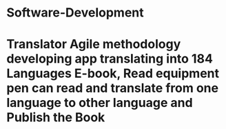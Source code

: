 # Software-Development
# Translator Agile methodology developing app translating into 184 Languages E-book, Read equipment pen can read and translate from one language to other language and Publish the Book








